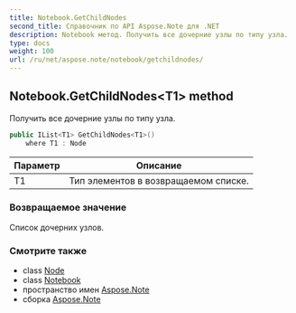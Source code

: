 ```yaml
---
title: Notebook.GetChildNodes
second_title: Справочник по API Aspose.Note для .NET
description: Notebook метод. Получить все дочерние узлы по типу узла.
type: docs
weight: 100
url: /ru/net/aspose.note/notebook/getchildnodes/
---
```

## Notebook.GetChildNodes&lt;T1&gt; method

Получить все дочерние узлы по типу узла.

```csharp
public IList<T1> GetChildNodes<T1>()
    where T1 : Node
```

| Параметр | Описание |
| --- | --- |
| T1 | Тип элементов в возвращаемом списке. |

### Возвращаемое значение

Список дочерних узлов.

### Смотрите также

* class [Node](../../node/)
* class [Notebook](../)
* пространство имен [Aspose.Note](../../notebook/)
* сборка [Aspose.Note](../../../)


